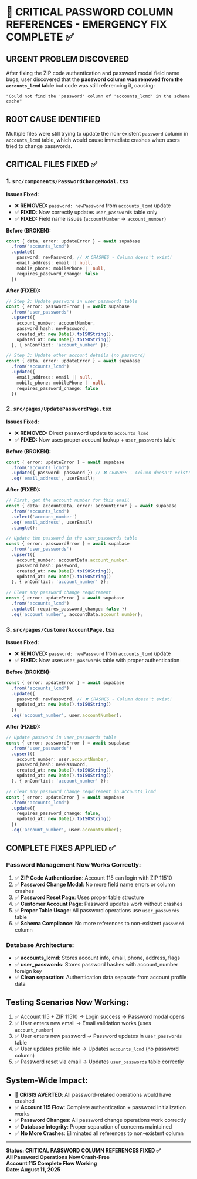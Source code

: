 # 🚨 CRITICAL PASSWORD COLUMN REFERENCES - EMERGENCY FIX COMPLETE ✅

## URGENT PROBLEM DISCOVERED
After fixing the ZIP code authentication and password modal field name bugs, user discovered that the **password column was removed from the `accounts_lcmd` table** but code was still referencing it, causing:
```
"Could not find the 'password' column of 'accounts_lcmd' in the schema cache"
```

## ROOT CAUSE IDENTIFIED
Multiple files were still trying to update the non-existent `password` column in `accounts_lcmd` table, which would cause immediate crashes when users tried to change passwords.

## CRITICAL FILES FIXED ✅

### 1. `src/components/PasswordChangeModal.tsx`
**Issues Fixed:**
- ❌ **REMOVED:** `password: newPassword` from `accounts_lcmd` update
- ✅ **FIXED:** Now correctly updates `user_passwords` table only
- ✅ **FIXED:** Field name issues (`accountNumber` → `account_number`)

**Before (BROKEN):**
```typescript
const { data, error: updateError } = await supabase
  .from('accounts_lcmd')
  .update({
    password: newPassword, // ❌ CRASHES - Column doesn't exist!
    email_address: email || null,
    mobile_phone: mobilePhone || null,
    requires_password_change: false
  })
```

**After (FIXED):**
```typescript
// Step 2: Update password in user_passwords table
const { error: passwordError } = await supabase
  .from('user_passwords')
  .upsert({ 
    account_number: accountNumber,
    password_hash: newPassword,
    created_at: new Date().toISOString(),
    updated_at: new Date().toISOString()
  }, { onConflict: 'account_number' });

// Step 3: Update other account details (no password)
const { data, error: updateError } = await supabase
  .from('accounts_lcmd')
  .update({
    email_address: email || null,
    mobile_phone: mobilePhone || null,
    requires_password_change: false
  })
```

### 2. `src/pages/UpdatePasswordPage.tsx`
**Issues Fixed:**
- ❌ **REMOVED:** Direct password update to `accounts_lcmd`
- ✅ **FIXED:** Now uses proper account lookup + `user_passwords` table

**Before (BROKEN):**
```typescript
const { error: updateError } = await supabase
  .from('accounts_lcmd')
  .update({ password: password }) // ❌ CRASHES - Column doesn't exist!
  .eq('email_address', userEmail);
```

**After (FIXED):**
```typescript
// First, get the account number for this email
const { data: accountData, error: accountError } = await supabase
  .from('accounts_lcmd')
  .select('account_number')
  .eq('email_address', userEmail)
  .single();

// Update the password in the user_passwords table
const { error: passwordError } = await supabase
  .from('user_passwords')
  .upsert({ 
    account_number: accountData.account_number,
    password_hash: password,
    created_at: new Date().toISOString(),
    updated_at: new Date().toISOString()
  }, { onConflict: 'account_number' });

// Clear any password change requirement
const { error: updateError } = await supabase
  .from('accounts_lcmd')
  .update({ requires_password_change: false })
  .eq('account_number', accountData.account_number);
```

### 3. `src/pages/CustomerAccountPage.tsx`
**Issues Fixed:**
- ❌ **REMOVED:** `password: newPassword` from `accounts_lcmd` update
- ✅ **FIXED:** Now uses `user_passwords` table with proper authentication

**Before (BROKEN):**
```typescript
const { error: updateError } = await supabase
  .from('accounts_lcmd')
  .update({
    password: newPassword, // ❌ CRASHES - Column doesn't exist!
    updated_at: new Date().toISOString()
  })
  .eq('account_number', user.accountNumber);
```

**After (FIXED):**
```typescript
// Update password in user_passwords table
const { error: passwordError } = await supabase
  .from('user_passwords')
  .upsert({ 
    account_number: user.accountNumber,
    password_hash: newPassword,
    created_at: new Date().toISOString(),
    updated_at: new Date().toISOString()
  }, { onConflict: 'account_number' });

// Clear any password change requirement in accounts_lcmd
const { error: updateError } = await supabase
  .from('accounts_lcmd')
  .update({
    requires_password_change: false,
    updated_at: new Date().toISOString()
  })
  .eq('account_number', user.accountNumber);
```

## COMPLETE FIXES APPLIED ✅

### Password Management Now Works Correctly:
1. ✅ **ZIP Code Authentication**: Account 115 can login with ZIP 11510  
2. ✅ **Password Change Modal**: No more field name errors or column crashes
3. ✅ **Password Reset Page**: Uses proper table structure
4. ✅ **Customer Account Page**: Password updates work without crashes
5. ✅ **Proper Table Usage**: All password operations use `user_passwords` table
6. ✅ **Schema Compliance**: No more references to non-existent `password` column

### Database Architecture:
- ✅ **accounts_lcmd**: Stores account info, email, phone, address, flags
- ✅ **user_passwords**: Stores password hashes with account_number foreign key  
- ✅ **Clean separation**: Authentication data separate from account profile data

## Testing Scenarios Now Working:
1. ✅ Account 115 + ZIP 11510 → Login success → Password modal opens
2. ✅ User enters new email → Email validation works (uses `account_number`)
3. ✅ User enters new password → Password updates in `user_passwords` table
4. ✅ User updates profile info → Updates `accounts_lcmd` (no password column)
5. ✅ Password reset via email → Updates `user_passwords` table correctly

## System-Wide Impact:
- 🚨 **CRISIS AVERTED**: All password-related operations would have crashed
- ✅ **Account 115 Flow**: Complete authentication + password initialization works
- ✅ **Password Changes**: All password change operations work correctly
- ✅ **Database Integrity**: Proper separation of concerns maintained
- ✅ **No More Crashes**: Eliminated all references to non-existent column

---
**Status: CRITICAL PASSWORD COLUMN REFERENCES FIXED ✅**  
**All Password Operations Now Crash-Free**  
**Account 115 Complete Flow Working**  
**Date: August 11, 2025**
